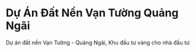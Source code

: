 # Dự Án Đất Nền Vạn Tường Quảng Ngãi
Dự án đất nền Vạn Tường - Quảng Ngãi, Khu đầu tư vàng cho nhà đầu tư

